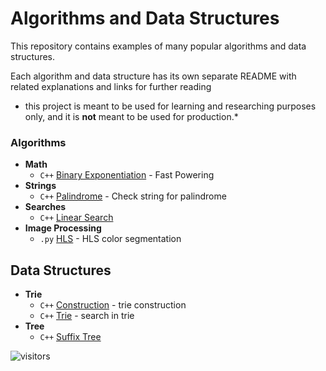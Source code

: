 #  Algorithms and Data Structures

This repository contains examples of many popular algorithms and data structures.

Each algorithm and data structure has its own separate README with related explanations and links for further reading

* this project is meant to be used for learning and researching purposes
only, and it is **not** meant to be used for production.*

### Algorithms

* **Math**
  * `C++` [Binary Exponentiation](math/fast-powering/) - Fast Powering
* **Strings**
  * `C++` [Palindrome](strings/palindrome) - Check string for palindrome
* **Searches**
  * `C++` [Linear Search](search/linear-search)
* **Image Processing**
  * `.py` [HLS](imgage-processing) - HLS color segmentation

## Data Structures

* **Trie**
  * `C++` [Construction](trie/construction) - trie construction
  * `C++` [Trie](trie/search) - search in trie
* **Tree**
  * `C++` [Suffix Tree](tree/suffix-tree)

![visitors](https://visitor-badge.glitch.me/badge?page_id=odilov.algo)
